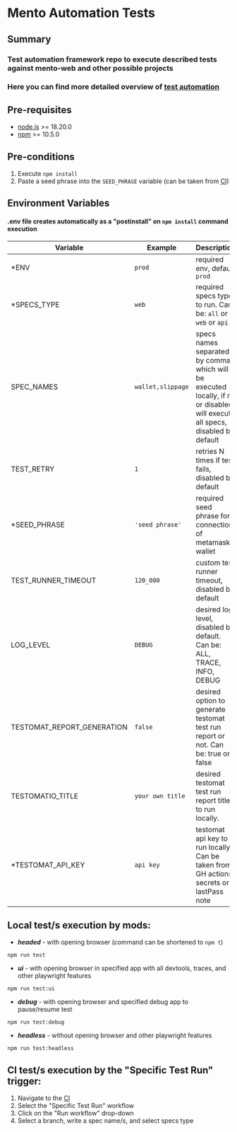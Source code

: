 # Mento Automation Tests

## Summary

### Test automation framework repo to execute described tests against mento-web and other possible projects

### Here you can find more detailed overview of [test automation](https://www.notion.so/mentolabs/Test-Automation-12da2148cc5c8010bae9cf8150e5c13f)

## Pre-requisites

- [node.js](https://nodejs.org/en) >= 18.20.0
- [npm](https://nodejs.org/en) >= 10.5.0

## Pre-conditions

1. Execute `npm install`
2. Paste a seed phrase into the `SEED_PHRASE` variable (can be taken from [CI](https://github.com/mento-protocol/mento-automation-tests/settings/secrets/actions))

## Environment Variables

#### .env file creates automatically as a "postinstall" on `npm install` command execution

| Variable                   | Example           | Description                                                                                                                  |
| -------------------------- | ----------------- | ---------------------------------------------------------------------------------------------------------------------------- |
| \*ENV                      | `prod`            | required env, default `prod`                                                                                                 |
| \*SPECS_TYPE               | `web`             | required specs type to run. Can be: `all` or `web` or `api`                                                                  |
| SPEC_NAMES                 | `wallet,slippage` | specs names separated by comma which will be executed locally, if no or disabled will execute all specs, disabled by default |
| TEST_RETRY                 | `1`               | retries N times if test fails, disabled by default                                                                           |
| \*SEED_PHRASE              | `'seed phrase'`   | required seed phrase for connection of metamask wallet                                                                       |
| TEST_RUNNER_TIMEOUT        | `120_000`         | custom test runner timeout, disabled by default                                                                              |
| LOG_LEVEL                  | `DEBUG`           | desired log level, disabled by default. Can be: ALL, TRACE, INFO, DEBUG                                                      |
| TESTOMAT_REPORT_GENERATION | `false`           | desired option to generate testomat test run report or not. Can be: true or false                                            |
| TESTOMATIO_TITLE           | `your own title`  | desired testomat test run report title to run locally.                                                                       |
| \*TESTOMAT_API_KEY         | `api key`         | testomat api key to run locally. Can be taken from GH actions secrets or lastPass note                                       |

## Local test/s execution by mods:

- _**headed**_ - with opening browser (command can be shortened to `npm t`)

`npm run test`

- _**ui**_ - with opening browser in specified app with all devtools, traces, and other playwright features

`npm run test:ui`

- _**debug**_ - with opening browser and specified debug app to pause/resume test

`npm run test:debug`

- _**headless**_ - without opening browser and other playwright features

`npm run test:headless`

## CI test/s execution by the "Specific Test Run" trigger:

1. Navigate to the [CI](https://github.com/mento-protocol/mento-automation-tests/actions)
2. Select the "Specific Test Run" workflow
3. Click on the "Run workflow" drop-down
4. Select a branch, write a spec name/s, and select specs type

